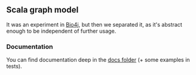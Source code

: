 ## Scala graph model

It was an experiment in [Bio4j](https://github.com/bio4j/bio4j/pull/30), but then we separated it, as it's abstract enough to be independent of further usage.

### Documentation

You can find documentation deep in the [docs folder](docs/) (+ some examples in tests).
